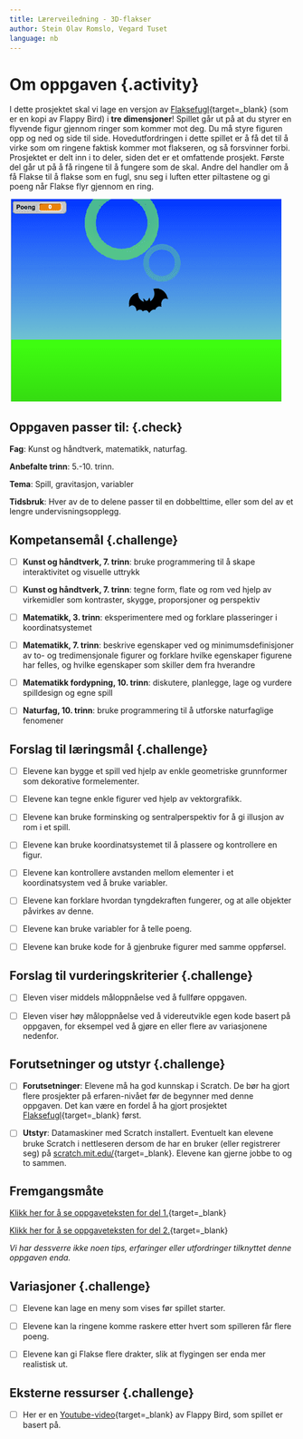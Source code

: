 ```yaml
---
title: Lærerveiledning - 3D-flakser
author: Stein Olav Romslo, Vegard Tuset
language: nb
---
```



# Om oppgaven {.activity}

I dette prosjektet skal vi lage en versjon av
[Flaksefugl](../flaksefugl/flaksefugl.html){target=_blank} (som er en kopi av
Flappy Bird) i __tre dimensjoner__! Spillet går ut på at du styrer en flyvende
figur gjennom ringer som kommer mot deg. Du må styre figuren opp og ned og side
til side. Hovedutfordringen i dette spillet er å få det til å virke som om
ringene faktisk kommer mot flakseren, og så forsvinner forbi. Prosjektet er delt
inn i to deler, siden det er et omfattende prosjekt. Første del går ut på å få
ringene til å fungere som de skal. Andre del handler om å få Flakse til å flakse
som en fugl, snu seg i luften etter piltastene og gi poeng når Flakse flyr
gjennom en ring.

![Illustrasjon av 3d-flakser med fungerende ringer](3d_flakser.png)

## Oppgaven passer til: {.check}

__Fag__: Kunst og håndtverk, matematikk, naturfag.

__Anbefalte trinn__: 5.-10. trinn.

__Tema__: Spill, gravitasjon, variabler

__Tidsbruk__: Hver av de to delene passer til en dobbelttime, eller som del av
et lengre undervisningsopplegg.

## Kompetansemål {.challenge}

- [ ] __Kunst og håndtverk, 7. trinn__: bruke programmering til å skape
      interaktivitet og visuelle uttrykk

- [ ] __Kunst og håndtverk, 7. trinn__: tegne form, flate og rom ved hjelp av
      virkemidler som kontraster, skygge, proporsjoner og perspektiv

- [ ] __Matematikk, 3. trinn__: eksperimentere med og forklare plasseringer i       
      koordinatsystemet

- [ ] __Matematikk, 7. trinn__: beskrive egenskaper ved og minimumsdefinisjoner
      av to- og tredimensjonale figurer og forklare hvilke egenskaper figurene
      har felles, og hvilke egenskaper som skiller dem fra hverandre

- [ ] __Matematikk fordypning, 10. trinn__: diskutere, planlegge, lage og vurdere
      spilldesign og egne spill

- [ ] __Naturfag, 10. trinn__: bruke programmering til å utforske naturfaglige
      fenomener

## Forslag til læringsmål {.challenge}

- [ ] Elevene kan bygge et spill ved hjelp av enkle geometriske grunnformer som
      dekorative formelementer.

- [ ] Elevene kan tegne enkle figurer ved hjelp av vektorgrafikk.

- [ ] Elevene kan bruke forminsking og sentralperspektiv for å gi illusjon av
      rom i et spill.

- [ ] Elevene kan bruke koordinatsystemet til å plassere og kontrollere en
      figur.

- [ ] Elevene kan kontrollere avstanden mellom elementer i et koordinatsystem
      ved å bruke variabler.

- [ ] Elevene kan forklare hvordan tyngdekraften fungerer, og at alle objekter
      påvirkes av denne.

- [ ] Elevene kan bruke variabler for å telle poeng.

- [ ] Elevene kan bruke kode for å gjenbruke figurer med samme oppførsel.

## Forslag til vurderingskriterier {.challenge}

- [ ] Eleven viser middels måloppnåelse ved å fullføre oppgaven.

- [ ] Eleven viser høy måloppnåelse ved å videreutvikle egen kode basert på
      oppgaven, for eksempel ved å gjøre en eller flere av variasjonene
      nedenfor.

## Forutsetninger og utstyr {.challenge}

- [ ] __Forutsetninger__: Elevene må ha god kunnskap i Scratch. De bør ha gjort
      flere prosjekter på erfaren-nivået før de begynner med denne oppgaven. Det
      kan være en fordel å ha gjort prosjektet
      [Flaksefugl](../flaksefugl/flaksefugl.html){target=_blank} først.

- [ ] __Utstyr__: Datamaskiner med Scratch installert. Eventuelt kan elevene
      bruke Scratch i nettleseren dersom de har en bruker (eller registrerer
      seg) på [scratch.mit.edu/](http://scratch.mit.edu/){target=_blank}.
      Elevene kan gjerne jobbe to og to sammen.

## Fremgangsmåte

[Klikk her for å se oppgaveteksten for del 1.](../3d_flakser_del1/3d_flakser_del1.html){target=_blank}

[Klikk her for å se oppgaveteksten for del 2.](../3d_flakser_del2/3d_flakser_del2.html){target=_blank}

_Vi har dessverre ikke noen tips, erfaringer eller utfordringer tilknyttet denne
oppgaven enda._

## Variasjoner {.challenge}

- [ ] Elevene kan lage en meny som vises før spillet starter.

- [ ] Elevene kan la ringene komme raskere etter hvert som spilleren får flere
      poeng.

- [ ] Elevene kan gi Flakse flere drakter, slik at flygingen ser enda mer
      realistisk ut.

## Eksterne ressurser {.challenge}

- [ ] Her er en
      [Youtube-video](https://www.youtube.com/watch?v%3DfQoJZuBwrkU){target=_blank}
      av Flappy Bird, som spillet er basert på.
